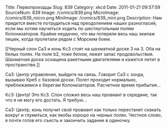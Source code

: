 Title: Первопроходцы 
Slug: 839 
Category: xkcd 
Date: 2011-01-21 09:57:59 
SourceNum: 839 
Image: /comics/839.png 
MicroImage: /comics/839_micro.png 
MiniImage: /comics/839_mini.png 
Description: Нам придется вместе потрудиться над преодолением наших разногласий, если мы хотим научиться ходить по шестиугольным полям Колонизаторов. Крайне неудачно, что мы потеряли весь наш экипаж пешек, когда пролетали рядом с Морским боем. 

[[Черный слон Сa3 и конь Кc3 стоят на шахматной доске 3 на 3. Оба на белых полях. На поле b2, тоже белом,  лежит запас продовольствия. Шахматная доска оснащена ракетными двигателями и кажется летит в пространстве.]]

Сa3: Центр управления, выйдите на связь. Говорит Сa3 с зонда, вызываю Крe5 с базовой доски. Полет проходит нормально, приближаемся к берегам Колонизаторов. Расчетное время прибытия...

Кc3: Центр! Это Кc3. Слон сложил весь наш провиант в середине, так что я не могу его достать. Я требую...

Сa3: Центр, конь получит свой провиант как только перестанет скакать вокруг и глумиться, как якобы хорошо на черных полях. Честное слово, я почти готов его съесть и закончить задание в одиночку.